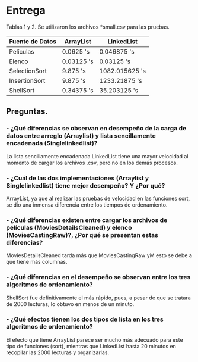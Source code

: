 # Entrega
Tablas 1 y 2.
Se utilizaron los archivos *small.csv para las pruebas.

| Fuente de Datos 	  	 | ArrayList | LinkedList  |
|--------------------|-----------|-------------|
| Películas 	  	       | 0.0625 's    | 0.046875 's   |
| Elenco 	  	          | 0.03125 's   | 0.03125 's    |
| SelectionSort 	  	   | 9.875 's    | 1082.015625 's |
| InsertionSort 	 	    | 9.875 's    | 1233.21875 's |
| ShellSort 	 	        | 0.34375 's  | 35.203125 's  |

## Preguntas.
### -	¿Qué diferencias se observan en desempeño de la carga de datos entre arreglo (Arraylist) y lista sencillamente encadenada (Singlelinkedlist)?

La lista sencillamente encadenada LinkedList tiene una mayor velocidad al momento de cargar los archivos .csv, pero no en los demás procesos.
### -	¿Cuál de las dos implementaciones (Arraylist y Singlelinkedlist) tiene mejor desempeño? Y ¿Por qué?

ArrayList, ya que al realizar las pruebas de velocidad en las funciones sort, se dio una inmensa diferencia entre los tiempos de ordenamiento.
### -	¿Qué diferencias existen entre cargar los archivos de películas (MoviesDetailsCleaned) y elenco (MoviesCastingRaw)?, ¿Por qué se presentan estas diferencias?

MoviesDetailsCleaned tarda más que MoviesCastingRaw yM esto se debe a que tiene más columnas.
### -	¿Qué diferencias en el desempeño se observan entre los tres algoritmos de ordenamiento?

ShellSort fue definitivamente el más rápido, pues, a pesar de que se tratara de 2000 lecturas, lo obtuvo en menos de un minuto.
### -	¿Qué efectos tienen los dos tipos de lista en los tres algoritmos de ordenamiento?

El efecto que tiene ArrayList parece ser mucho más adecuado para este tipo de funciones (sort), mientras que LinkedList hasta 20 minutos en recopilar las 2000 lecturas y organizarlas.

